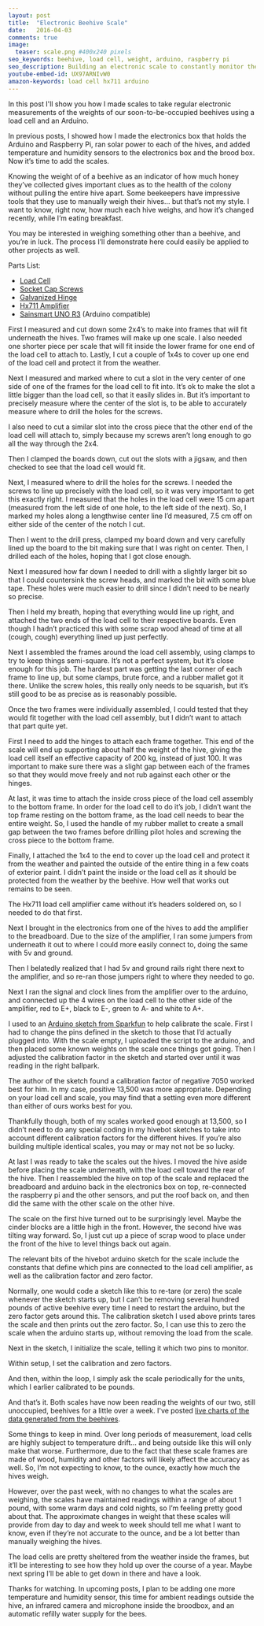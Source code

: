 ```yaml
---
layout: post
title:  "Electronic Beehive Scale"
date:   2016-04-03
comments: true
image:
  teaser: scale.png #400x240 pixels
seo_keywords: beehive, load cell, weight, arduino, raspberry pi
seo_description: Building an electronic scale to constantly monitor the weight of a beehive. 
youtube-embed-id: UX97ARNIvW0 
amazon-keywords: load cell hx711 arduino
---
```


 In this post I'll show you how I made scales to take regular electronic
 measurements of the weights of our soon-to-be-occupied beehives using a load
 cell and an Arduino.

In previous posts, I showed how I made the electronics box that holds the
Arduino and Raspberry Pi, ran solar power to each of the hives, and added
temperature and humidity sensors to the electronics box and the brood box. Now
it’s time to add the scales.

Knowing the weight of of a beehive as an indicator of how much honey they’ve
collected gives important clues as to the health of the colony without pulling
the entire hive apart. Some beekeepers have impressive tools that they use to
manually weigh their hives… but that’s not my style.  I want to know, right
now, how much each hive weighs, and how it’s changed recently, while I’m
eating breakfast.

You may be interested in weighing something other than a beehive, and you’re
in luck. The process I’ll demonstrate here could easily be applied to other
projects as well.

Parts List:

* [Load Cell](http://amzn.to/1V2ViQ3)
* [Socket Cap Screws](http://amzn.to/239a21e)
* [Galvanized Hinge](http://amzn.to/239a752)
* [Hx711 Amplifier](http://amzn.to/239afl7)
* [Sainsmart UNO R3](http://amzn.to/1RUTh2c) (Arduino compatible)

First I measured and cut down some 2x4’s to make into frames that will fit
underneath the hives.  Two frames will make up one scale.  I also needed one
shorter piece per scale that will fit inside the lower frame for one end of
the load cell to attach to.  Lastly, I cut a couple of 1x4s to cover up one
end of the load cell and protect it from the weather. 

Next I measured and marked where to cut a slot in the very center of one side
of one of the frames for the load cell to fit into.  It’s ok to make the slot
a little bigger than the load cell, so that it easily slides in. But it’s
important to precisely measure where the center of the slot is, to be able to
accurately measure where to drill the holes for the screws.

I also need to cut a similar slot into the cross piece that the other end of
the load cell will attach to, simply because my screws aren’t long enough to
go all the way through the 2x4.

Then I clamped the boards down, cut out the slots with a jigsaw, and then
checked to see that the load cell would fit.

Next, I measured where to drill the holes for the screws. I needed the screws
to line up precisely with the load cell, so it was very important to get this
exactly right. I measured that the holes in the load cell were 15 cm apart
(measured from the left side of one hole, to the left side of the next). So, I
marked my holes along a lengthwise center line I’d measured, 7.5 cm off on
either side of the center of the notch I cut.

Then I went to the drill press, clamped my board down and very carefully lined
up the board to the bit making sure that I was right on center.  Then, I
drilled each of the holes, hoping that I got close enough.

Next I measured how far down I needed to drill with a slightly larger bit so
that I could countersink the screw heads, and marked the bit with some blue
tape. These holes were much easier to drill since I didn’t need to be nearly
so precise.

Then I held my breath, hoping that everything would line up right, and
attached the two ends of the load cell to their respective boards.  Even
though I hadn’t practiced this with some scrap wood ahead of time at all
(cough, cough) everything lined up just perfectly.

Next I assembled the frames around the load cell assembly, using clamps to try
to keep things semi-square.  It’s not a perfect system, but it’s close enough
for this job. The hardest part was getting the last corner of each frame to
line up, but some clamps, brute force, and a rubber mallet got it there. Unlike
the screw holes, this really only needs to be squarish, but it’s still good to
be as precise as is reasonably possible.

Once the two frames were individually assembled, I could tested that they
would fit together with the load cell assembly, but I didn’t want to attach
that part quite yet.

First I need to add the hinges to attach each frame together.  This end of the
scale will end up supporting about half the weight of the hive, giving the load
cell itself an effective capacity of 200 kg, instead of just 100.  It was
important to make sure there was a slight gap between each of the frames so
that they would move freely and not rub against each other or the hinges.

At last, it was time to attach the inside cross piece of the load cell assembly
to the bottom frame. In order for the load cell to do it’s job, I didn’t want
the top frame resting on the bottom frame, as the load cell needs to bear the
entire weight. So, I used the handle of my rubber mallet to create a small gap
between the two frames before drilling pilot holes and screwing the cross
piece to the bottom frame.

Finally, I attached the 1x4 to the end to cover up the load cell and protect it
from the weather and painted the outside of the entire thing in a few coats of
exterior paint.  I didn’t paint the inside or the load cell as it should be
protected from the weather by the beehive.  How well that works out remains to
be seen.

The Hx711 load cell amplifier came without it’s headers soldered on, so I
needed to do that first.

Next I brought in the electronics from one of the hives to add the amplifier to
the breadboard.  Due to the size of the amplifier, I ran some jumpers from
underneath it out to where I could more easily connect to, doing the same with
5v and ground.

Then I belatedly realized that I had 5v and ground rails right there next to
the amplifier, and so re-ran those jumpers right to where they needed to go.

Next I ran the signal and clock lines from the amplifier over to the arduino,
and connected up the 4 wires on the load cell to the other side of the
amplifier, red to E+, black to E-, green to A- and white to A+.

I used to an [Arduino sketch from Sparkfun](https://github.com/sparkfun/HX711-Load-Cell-Amplifier/blob/master/firmware/SparkFun_HX711_Calibration/SparkFun_HX711_Calibration.ino)
to help calibrate the scale. First I had to change the pins defined in the
sketch to those that I’d actually plugged into.  With the scale empty, I
uploaded the script to the arduino, and then placed some known weights on the
scale once things got going. Then I adjusted the calibration factor in the
sketch and started over until it was reading in the right ballpark.  

The author of the sketch found a calibration factor of negative 7050 worked
best for him.  In my case, positive 13,500 was more appropriate.  Depending on
your load cell and scale, you may find that a setting even more different than
either of ours works best for you.

Thankfully though, both of my scales worked good enough at 13,500, so I didn’t
need to do any special coding in my hivebot sketches to take into account
different calibration factors for the different hives.  If you’re also building
multiple identical scales, you may or may not not be so lucky.

At last I was ready to take the scales out the hives. I moved the hive aside
before placing the scale underneath, with the load cell toward the rear of the
hive. Then I reassembled the hive on top of the scale and replaced the
breadboard and arduino back in the electronics box on top, re-connected the
raspberry pi and the other sensors, and put the roof back on, and then did the
same with the other scale on the other hive.

The scale on the first hive turned out to be surprisingly level.  Maybe the
cinder blocks are a little high in the front.  However, the second hive was
tilting way forward. So, I just cut up a piece of scrap wood to place under
the front of the hive to level things back out again.

The relevant bits of the hivebot arduino sketch for the scale include the
constants that define which pins are connected to the load cell amplifier, as
well as the calibration factor and zero factor.

Normally, one would code a sketch like this to re-tare (or zero) the scale
whenever the sketch starts up, but I can’t be removing several hundred pounds
of active beehive every time I need to restart the arduino, but the zero factor
gets around this.  The calibration sketch I used above prints tares the scale
and then prints out the zero factor. So, I can use this to zero the scale when
the arduino starts up, without removing the load from the scale.

Next in the sketch, I initialize the scale, telling it which two pins to
monitor.

Within setup, I set the calibration and zero factors.

And then, within the loop, I simply ask the scale periodically for the units,
which I earlier calibrated to be pounds.

And that’s it.  Both scales have now been reading the weights of our two, still
unoccupied, beehives for a little over a week. I've posted [live charts of the
data generated from the beehives](/hivebot). 

Some things to keep in mind.  Over long periods of measurement, load cells are
highly subject to temperature drift… and being outside like this will only make
that worse. Furthermore, due to the fact that these scale frames are made of
wood, humidity and other factors will likely affect the accuracy as well.  So,
I’m not expecting to know, to the ounce, exactly how much the hives weigh.

However, over the past week, with no changes to what the scales are weighing,
the scales have maintained readings within a range of about 1 pound, with some
warm days and cold nights, so I’m feeling pretty good about that. The
approximate changes in weight that these scales will provide from day to day
and week to week should tell me what I want to know, even if they’re not
accurate to the ounce, and be a lot better than manually weighing the hives.

The load cells are pretty sheltered from the weather inside the frames, but
it’ll be interesting to see how they hold up over the course of a year. Maybe
next spring I’ll be able to get down in there and have a look.

Thanks for watching.  In upcoming posts, I plan to be adding one more
temperature and humidity sensor, this time for ambient readings outside the
hive, an infrared camera and microphone inside the broodbox, and an automatic
refilly water supply for the bees.
